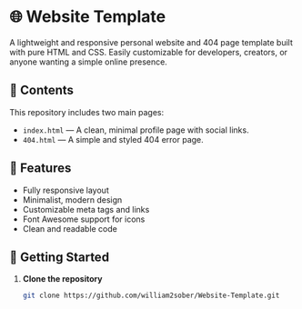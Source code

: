 # 🌐 Website Template

A lightweight and responsive personal website and 404 page template built with pure HTML and CSS. Easily customizable for developers, creators, or anyone wanting a simple online presence.

## 📁 Contents

This repository includes two main pages:

- `index.html` — A clean, minimal profile page with social links.
- `404.html` — A simple and styled 404 error page.

## 🔧 Features

- Fully responsive layout
- Minimalist, modern design
- Customizable meta tags and links
- Font Awesome support for icons
- Clean and readable code

## 🚀 Getting Started

1. **Clone the repository**  
   ```bash
   git clone https://github.com/william2sober/Website-Template.git
